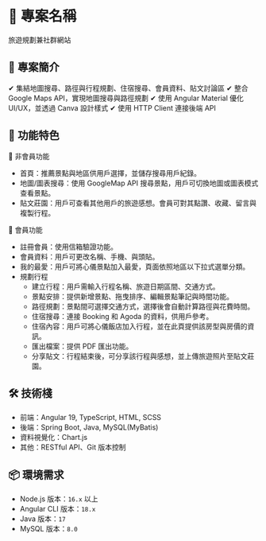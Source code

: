 # 📌 專案名稱

旅遊規劃兼社群網站

## 📖 專案簡介

✔ 集結地圖搜尋、路徑與行程規劃、住宿搜尋、會員資料、貼文討論區
✔ 整合 Google Maps API，實現地圖搜尋與路徑規劃
✔ 使用 Angular Material 優化 UI/UX，並透過 Canva 設計樣式
✔ 使用 HTTP Client 連接後端 API

## 🚀 功能特色
🔹 非會員功能
- 首頁：推薦景點與地區供用戶選擇，並儲存搜尋用戶紀錄。
- 地圖/圖表搜尋：使用 GoogleMap API 搜尋景點，用戶可切換地圖或圖表模式查看景點。
- 貼文莊園：用戶可查看其他用戶的旅遊感想。會員可對其點讚、收藏、留言與複製行程。

🔹 會員功能
- 註冊會員：使用信箱驗證功能。
- 會員資料：用戶可更改名稱、手機、與頭貼。
- 我的最愛：用戶可將心儀景點加入最愛，頁面依照地區以下拉式選單分類。
- 規劃行程
  - 建立行程：用戶需輸入行程名稱、旅遊日期區間、交通方式。
  - 景點安排：提供新增景點、拖曳排序、編輯景點筆記與時間功能。
  - 路徑規劃：景點間可選擇交通方式，選擇後會自動計算路徑與花費時間。
  - 住宿搜尋：連接 Booking 和 Agoda 的資料，供用戶參考。
  - 住宿內容：用戶可將心儀飯店加入行程，並在此頁提供該房型與房價的資訊。
  - 匯出檔案：提供 PDF 匯出功能。
  - 分享貼文：行程結束後，可分享該行程與感想，並上傳旅遊照片至貼文莊園。

## 🛠️ 技術棧
- 前端：Angular 19, TypeScript, HTML, SCSS
- 後端：Spring Boot, Java, MySQL(MyBatis)
- 資料視覺化：Chart.js
- 其他：RESTful API、Git 版本控制

## 📦 環境需求
- Node.js 版本：`16.x` 以上
- Angular CLI 版本：`18.x`
- Java 版本：`17`
- MySQL 版本：`8.0`
